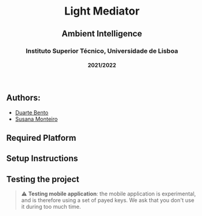 <h1 align="center">Light Mediator</h1>
<h2 align="center">Ambient Intelligence</h2>
<h3 align="center">Instituto Superior Técnico, Universidade de Lisboa</h3>
<h4 align="center">2021/2022</h4>

<br>

## Authors:
- [Duarte Bento](https://github.com/DuBento)
- [Susana Monteiro](https://github.com/susmonteiro)




## Required Platform

## Setup Instructions

## Testing the project

> :warning: **Testing mobile application**: the mobile application is experimental, and is therefore using a set of payed keys. We ask that you don't use it during too much time.
